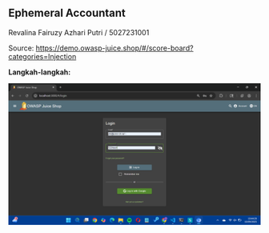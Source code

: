 ## Ephemeral Accountant

Revalina Fairuzy Azhari Putri / 5027231001

Source: https://demo.owasp-juice.shop/#/score-board?categories=Injection

**Langkah-langkah:**

![alt text](image-15.png)